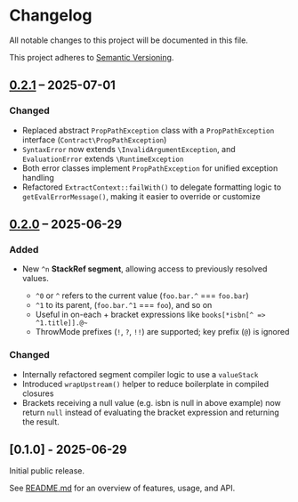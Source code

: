 # Changelog

All notable changes to this project will be documented in this file.

This project adheres to [Semantic Versioning](https://semver.org).

## [0.2.1] – 2025-07-01
[0.2.1]: https://github.com/nandan108/prop-path/compare/v0.2.0...v0.2.1

### Changed
- Replaced abstract `PropPathException` class with a `PropPathException` interface (`Contract\PropPathException`)
- `SyntaxError` now extends `\InvalidArgumentException`, and `EvaluationError` extends `\RuntimeException`
- Both error classes implement `PropPathException` for unified exception handling
- Refactored `ExtractContext::failWith()` to delegate formatting logic to `getEvalErrorMessage()`, making it easier to override or customize


## [0.2.0] – 2025-06-29
[0.2.0]: https://github.com/nandan108/prop-path/compare/v0.1.0...v0.2.0

### Added

* New `^n` **StackRef segment**, allowing access to previously resolved values.

  * `^0` or `^` refers to the current value (`foo.bar.^` === `foo.bar`)
  * `^1` to its parent, (`foo.bar.^1` === `foo`), and so on
  * Useful in on-each + bracket expressions like `books[*isbn[^ => ^1.title]].@~`
  * ThrowMode prefixes (`!`, `?`, `!!`) are supported; key prefix (`@`) is ignored

### Changed

* Internally refactored segment compiler logic to use a `valueStack`
* Introduced `wrapUpstream()` helper to reduce boilerplate in compiled closures
* Brackets receiving a null value (e.g. isbn is null in above example) now return
  `null` instead of evaluating the bracket expression and returning the result.

## [0.1.0] - 2025-06-29

Initial public release.

See [README.md](README.md) for an overview of features, usage, and API.
